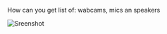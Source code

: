 How can you get list of: wabcams, mics an speakers

![Sreenshot](https://github.com/TrueConf/SDK/blob/master/Windows/delphi-examples/gethardwarelist/screenshot.png)
